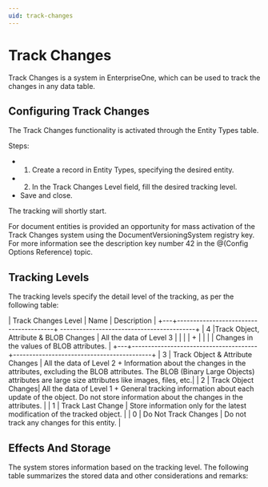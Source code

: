 ```yaml
---
uid: track-changes
---
```


# Track Changes

Track Changes is a system in EnterpriseOne, which can be used to track the changes in any data table.

## Configuring Track Changes

The Track Changes functionality is activated through the Entity Types table.

Steps:

- 1. Create a record in Entity Types, specifying the desired entity.
- 2. In the Track Changes Level field, fill the desired tracking level.
- Save and close.

The tracking will shortly start.

For document entities is provided an opportunity for mass activation of the Track Changes system using the DocumentVersioningSystem registry key. For more information see the description key number 42 in the @(Config Options Reference) topic.

## Tracking Levels

The tracking levels specify the detail level of the tracking, as per the following table:


| Track Changes Level | Name | Description |
+---+---------------------------------------+ ------------------------------------------+
| 4 |Track Object, Attribute & BLOB Changes | All the data of Level 3                   |
|   |                                       | +                                         |
|   |                                       | Changes in the values of BLOB attributes. |
+---+---------------------------------------+-------------------------------------------+
| 3 | Track Object & Attribute Changes |  All the data of Level 2 + Information about the changes in the attributes, excluding the BLOB attributes. The BLOB (Binary Large Objects) attributes are large size attributes like images, files, etc.|
| 2 | Track Object Changes| All the data of Level 1 + General tracking information about each update of the object. Do not store information about the changes in the attributes. |
| 1 | Track Last Change | Store information only for the latest modification of the tracked object. |
| 0 | Do Not Track Changes | Do not track any changes for this entity. |


## Effects And Storage

The system stores information based on the tracking level. The following table summarizes the stored data and other considerations and remarks:



